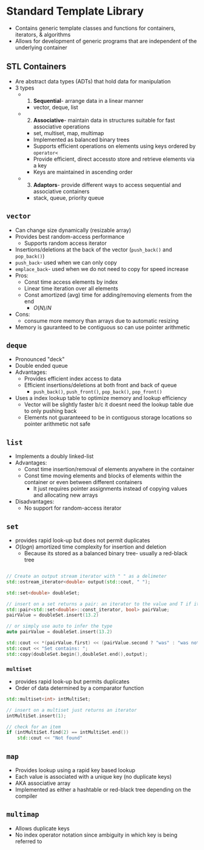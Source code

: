 # Standard Template Library
- Contains generic template classes and functions for containers, iterators, & algorithms
- Allows for development of generic programs that are independent of the underlying container 

## STL Containers
- Are abstract data types (ADTs) that hold data for manipulation
- 3 types
    - 1) **Sequential**- arrange data in a linear manner
        - vector, deque, list
    - 2) **Associative**- maintain data in structures suitable for fast associative operations
        - set, multiset, map, multimap
        - Implemented as balanced binary trees
        - Supports efficient operations on elements using keys ordered by `operator<`
        - Provide efficient, direct accessto store and retrieve elements via a key
        - Keys are maintained in ascending order
    - 3) **Adaptors**- provide different ways to access sequential and associative containers
        - stack, queue, priority queue
  
## `vector`
- Can change size dynamically (resizable array)
- Provides best random-access performance
    - Supports random access iterator
- Insertions/deletions at the back of the vector (`push_back()` and `pop_back()`)
- `push_back`- used when we can only copy
- `emplace_back`- used when we do not need to copy for speed increase
- Pros:
    - Const time access elements by index
    - Linear time iteration over all elements
    - Const amortized (avg) time for adding/removing elements from the end
        - $O(N)/N$
- Cons:
    - consume more memory than arrays due to automatic resizing
- Memory is gauranteed to be contiguous so can use pointer arithmetic

## `deque`
- Pronounced "deck"
- Double ended queue
- Advantages:
    - Provides efficient index access to data
    - Efficient insertions/deletions at both front and back of queue
        - `push_back()`, `push_front()`, `pop_back()`, `pop_front()`
- Uses a index lookup table to optimize memory and lookup efficiency 
    - Vector will be slightly faster b/c it doesnt need the lookup table due to only pushing back
    - Elements not guaranteeed to be in contiguous storage locations so pointer arithmetic not safe

## `list`
- Implements a doubly linked-list
- Advantages:
    - Const time insertion/removal of elements anywhere in the container
    - Const time moving elements and blocks of elements within the container or even between different containers
        - It just requires pointer assignments instead of copying values and allocating new arrays
- Disadvantages:
    - No support for random-access iterator

## `set`
- provides rapid look-up but does not permit duplicates
- $O(logn)$ amortized time complexity for insertion and deletion 
    - Because its stored as a balanced binary tree- usually a red-black tree

``` c++

// Create an output stream iterator with " " as a delimeter
std::ostream_iterator<double> output(std::cout, " ");

std::set<double> doubleSet;

// insert on a set returns a pair: an iterator to the value and T if it was inserted, F if it already existed
std::pair<std::set<double>::const_iterator, bool> pairValue;
pairValue = doubleSet.insert(13.2)

// or simply use auto to infer the type
auto pairValue = doubleSet.insert(13.2)

std::cout << *(pairValue.first) << (pairValue.second ? "was" : "was not") << "inserted" << std::endl;
std::cout << "Set contains: ";
std::copy(doubleSet.begin(),doubleSet.end(),output);
```

### `multiset`
- provides rapid look-up but permits duplicates
- Order of data determined by a comparator function

``` c++
std::multiset<int> intMultiSet;

// insert on a multiset just returns an iterator
intMultiSet.insert(1);

// check for an item
if (intMultiSet.find(2) == intMultiSet.end())
    std::cout << "Not found"
```

## `map`
- Provides lookup using a rapid key based lookup
- Each value is associated with a unique key (no duplicate keys)
- AKA associative array
- Implemented as either a hashtable or red-black tree depending on the compiler

## `multimap` 
- Allows duplicate keys
- No index operator notation since ambiguity in which key is being referred to